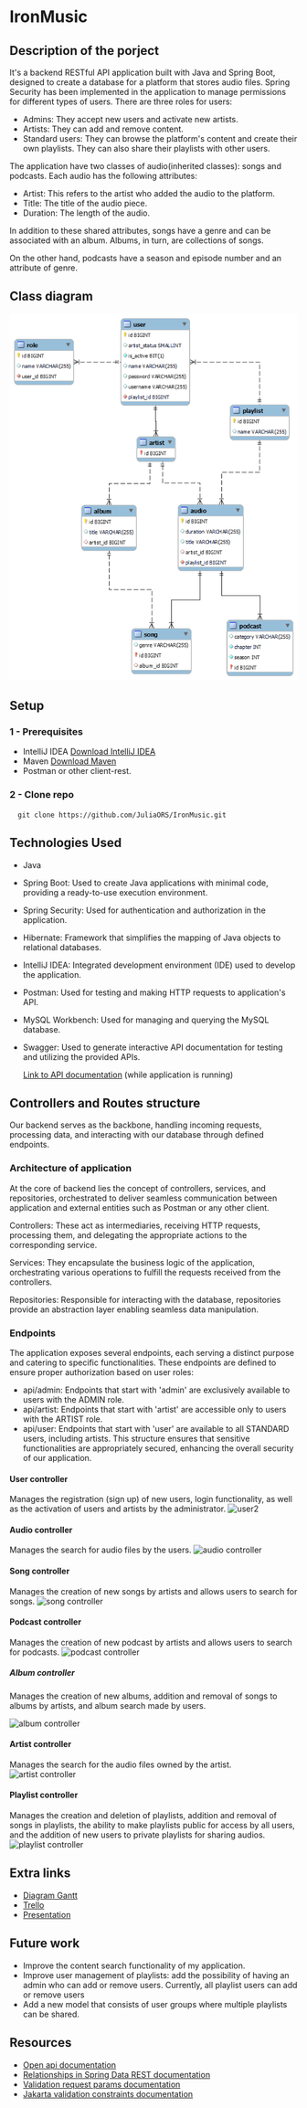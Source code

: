 # IronMusic

## Description of the porject
It's a backend RESTful API application built with Java and Spring Boot, designed to create a database for a platform that stores audio files.
Spring Security has been implemented in the application to manage permissions for different types of users. There are three roles for users:
  - Admins: They accept new users and activate new artists.
  - Artists: They can add and remove content.
  - Standard users: They can browse the platform's content and create their own playlists. They can also share their playlists with other users.

The application have two classes of audio(inherited classes): songs and podcasts. Each audio has the following attributes:

  - Artist: This refers to the artist who added the audio to the platform.
  - Title: The title of the audio piece.
  - Duration: The length of the audio.
    
In addition to these shared attributes, songs have a genre and can be associated with an album. Albums, in turn, are collections of songs.

On the other hand, podcasts have a season and episode number and an attribute of genre.
    
## Class diagram 
![Entity-Relationship Model](https://raw.githubusercontent.com/JuliaORS/IronMusic/master/assets/Entity-Relationship%20Model.png)

## Setup
### 1 - Prerequisites
- IntelliJ IDEA [Download IntelliJ IDEA](https://java.tutorials24x7.com/blog/how-to-install-java-17-on-windows)
- Maven [Download Maven](https://maven.apache.org/download.cgi)
- Postman or other client-rest.

### 2 - Clone repo
```
  git clone https://github.com/JuliaORS/IronMusic.git
```
## Technologies Used
  - Java
  - Spring Boot: Used to create Java applications with minimal code, providing a ready-to-use execution environment.
  - Spring Security: Used for authentication and authorization in the application.
  - Hibernate: Framework that simplifies the mapping of Java objects to relational databases.
  - IntelliJ IDEA: Integrated development environment (IDE) used to develop the application.
  - Postman:  Used for testing and making HTTP requests to application's API.
  - MySQL Workbench: Used for managing and querying the MySQL database.
  - Swagger: Used to generate interactive API documentation for testing and utilizing the provided APIs.
    
    [Link to API documentation](http://localhost:8080/swagger-ui/index.html) (while application is running)

## Controllers and Routes structure
Our backend serves as the backbone, handling incoming requests, processing data, and interacting with our database through defined endpoints.

### Architecture of application
At the core of backend lies the concept of controllers, services, and repositories, orchestrated to deliver seamless communication between application and external entities such as Postman or any other client.

Controllers: These act as intermediaries, receiving HTTP requests, processing them, and delegating the appropriate actions to the corresponding service.

Services: They encapsulate the business logic of the application, orchestrating various operations to fulfill the requests received from the controllers.

Repositories: Responsible for interacting with the database, repositories provide an abstraction layer enabling seamless data manipulation.

### Endpoints
The application exposes several endpoints, each serving a distinct purpose and catering to specific functionalities. 
These endpoints are defined to ensure proper authorization based on user roles:
  - api/admin: Endpoints that start with 'admin' are exclusively available to users with the ADMIN role.
  - api/artist: Endpoints that start with 'artist' are accessible only to users with the ARTIST role.
  - api/user: Endpoints that start with 'user' are available to all STANDARD users, including artists.
This structure ensures that sensitive functionalities are appropriately secured, enhancing the overall security of our application.

#### User controller
Manages the registration (sign up) of new users, login functionality, as well as the activation of users and artists by the administrator.
![user2](https://github.com/JuliaORS/IronMusic/assets/128370372/3215b44f-42d9-44e8-9978-cd5bb55131e9)

#### Audio controller
Manages the search for audio files by the users.
![audio controller](https://github.com/JuliaORS/IronMusic/assets/128370372/b5ff24f6-f666-49f4-8b92-7e779af35ab5)

#### Song controller
Manages the creation of new songs by artists and allows users to search for songs.
![song controller](https://github.com/JuliaORS/IronMusic/assets/128370372/3a26b2db-9997-401d-821b-1b60e97b0148)

#### Podcast controller
Manages the creation of new podcast by artists and allows users to search for podcasts.
![podcast controller](https://github.com/JuliaORS/IronMusic/assets/128370372/1ac55803-566c-47f9-954b-964152797767)

##### Album controller
Manages the creation of new albums, addition and removal of songs to albums by artists, and album search made by users.

![album controller](https://github.com/JuliaORS/IronMusic/assets/128370372/7ba91ca3-ca92-4383-b066-e3c5d88ddc5d)

#### Artist controller
Manages the search for the audio files owned by the artist.
![artist controller](https://github.com/JuliaORS/IronMusic/assets/128370372/491f04cf-c634-42a8-81d8-f51afcd2f03f)

#### Playlist controller
Manages the creation and deletion of playlists, addition and removal of songs in playlists, the ability to make playlists public for access by all users, and the addition of new users to private playlists for sharing audios.
![playlist controller](https://github.com/JuliaORS/IronMusic/assets/128370372/18a9d193-26e7-4929-af32-66372eb300fc)

## Extra links
  - [Diagram Gantt](https://www.canva.com/design/DAGClVOlTxA/YxPZe_Un7bHsZYI5ikFenQ/edit?utm_content=DAGClVOlTxA&utm_campaign=designshare&utm_medium=link2&utm_source=sharebutton)
  - [Trello](https://trello.com/invite/b/zafobhol/ATTIfc0d130811c3c3ae09fa51690df352ffA47B32D2/ihfinalproject)
  - [Presentation](https://www.canva.com/design/DAGE6j70Ajo/eiBoWcGcLc5vi6VkmezEXw/edit?utm_content=DAGE6j70Ajo&utm_campaign=designshare&utm_medium=link2&utm_source=sharebutton)
    
## Future work
  - Improve the content search functionality of my application.
  - Improve user management of playlists: add the possibility of having an admin who can add or remove users. Currently, all playlist users can add or remove users
  - Add a new model that consists of user groups where multiple playlists can be shared.

## Resources
  - [Open api documentation](https://www.baeldung.com/spring-rest-openapi-documentation)
  - [Relationships in Spring Data REST documentation](https://www.baeldung.com/spring-data-rest-relationships)
  - [Validation request params documentation](https://www.baeldung.com/spring-validate-requestparam-pathvariable)
  - [Jakarta validation constraints documentation](jakarta.validation.constraints)
